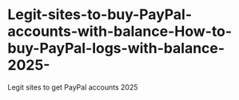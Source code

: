 # Legit-sites-to-buy-PayPal-accounts-with-balance-How-to-buy-PayPal-logs-with-balance-2025-
Legit sites to get PayPal accounts 2025
